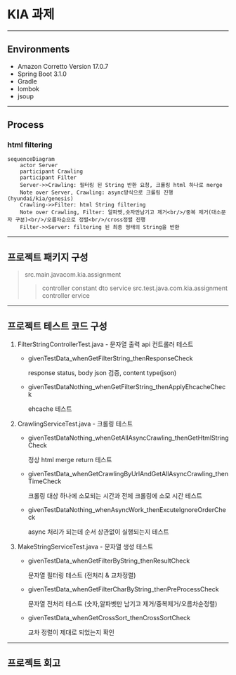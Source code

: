 # KIA 과제
---------------------------------------
## Environments
* Amazon Corretto Version 17.0.7
* Spring Boot 3.1.0
* Gradle
* lombok
* jsoup
---------------------------------------
## Process
### html filtering
```mermaid
sequenceDiagram
    actor Server
    participant Crawling
    participant Filter
    Server->>Crawling: 필터링 된 String 반환 요청, 크롤링 html 하나로 merge
    Note over Server, Crawling: async방식으로 크롤링 진행(hyundai/kia/genesis)  
    Crawling->>Filter: html String filtering
    Note over Crawling, Filter: 알파벳,숫자만남기고 제거<br/>/중복 제거(대소문자 구분)<br/>/오름차순으로 정렬<br/>/cross정렬 진행
    Filter->>Server: filtering 된 최종 형태의 String을 반환
```
---------------------------------------
## 프로젝트 패키지 구성
> src.main.javacom.kia.assignment
>	> controller
>	> constant
>	> dto
>	> service
> src.test.java.com.kia.assignment
>	> controller
>	> ervice
---------------------------------------
## 프로젝트 테스트 코드 구성 
1. FilterStringControllerTest.java - 문자열 출력 api 컨트롤러 테스트
    * givenTestData_whenGetFilterString_thenResponseCheck
      
      response status, body json 검증, content type(json)
      
    * givenTestDataNothing_whenGetFilterString_thenApplyEhcacheCheck
      
      ehcache 테스트
      
3. CrawlingServiceTest.java - 크롤링 테스트
    * givenTestDataNothing_whenGetAllAsyncCrawling_thenGetHtmlStringCheck
      
      정상 html merge return 테스트
      
    * givenTestData_whenGetCrawlingByUrlAndGetAllAsyncCrawling_thenTimeCheck
      
      크롤링 대상 하나에 소모되는 시간과 전체 크롤링에 소모 시간 테스트
      
    * givenTestDataNothing_whenAsyncWork_thenExcuteIgnoreOrderCheck
      
      async 처리가 되는데 순서 상관없이 실행되는지 테스트
      
4. MakeStringServiceTest.java - 문자열 생성 테스트
    * givenTestData_whenGetFilterByString_thenResultCheck
      
      문자열 필터링 테스트 (전처리 & 교차정렬)
      
    * givenTestData_whenGetFilterCharByString_thenPreProcessCheck
      
      문자열 전처리 테스트 (숫자,알파벳만 남기고 제거/중복제거/오름차순정렬)
      
    * givenTestData_whenGetCrossSort_thenCrossSortCheck
      
      교차 정렬이 제대로 되었는지 확인
      
---------------------------------------
## 프로젝트 회고
